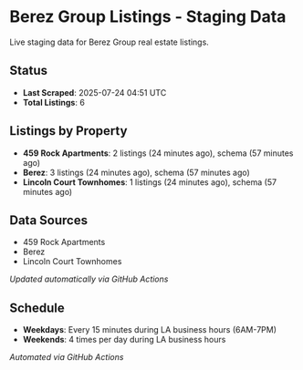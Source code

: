 # Berez Group Listings - Staging Data

Live staging data for Berez Group real estate listings.

## Status

- **Last Scraped**: 2025-07-24 04:51 UTC
- **Total Listings**: 6

## Listings by Property

- **459 Rock Apartments**: 2 listings (24 minutes ago), schema (57 minutes ago)
- **Berez**: 3 listings (24 minutes ago), schema (57 minutes ago)
- **Lincoln Court Townhomes**: 1 listings (24 minutes ago), schema (57 minutes ago)

## Data Sources

- 459 Rock Apartments
- Berez
- Lincoln Court Townhomes

*Updated automatically via GitHub Actions*

## Schedule

- **Weekdays**: Every 15 minutes during LA business hours (6AM-7PM)
- **Weekends**: 4 times per day during LA business hours

*Automated via GitHub Actions*
